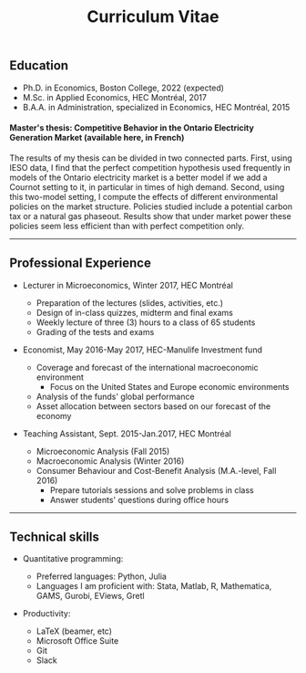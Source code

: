 ﻿---
layout: archive
title: "Curriculum Vitae"
permalink: /cv/
author_profile: true
redirect_from:
  - /resume
---

## Education

* Ph.D. in Economics, Boston College, 2022 (expected)
* M.Sc. in Applied Economics, HEC Montréal, 2017
* B.A.A. in Administration, specialized in Economics, HEC Montréal, 2015

#### Master's thesis: Competitive Behavior in the Ontario Electricity Generation Market (available here, in French)

The results of my thesis can be divided in two connected parts. First, using IESO data, I find that the perfect competition hypothesis used frequently in models of the Ontario electricity market is a better model if we add a Cournot setting to it, in particular in times of high demand. Second, using this two-model setting, I compute the effects of different environmental policies on the market structure. Policies studied include a potential carbon tax or a natural gas phaseout. Results show that under market power these policies seem less efficient than with perfect competition only.

------

## Professional Experience

- Lecturer in Microeconomics, Winter 2017, HEC Montréal
  - Preparation of the lectures (slides, activities, etc.)
  - Design of in-class quizzes, midterm and final exams
  - Weekly lecture of three (3) hours to a class of 65 students
  - Grading of the tests and exams

- Economist, May 2016-May 2017, HEC-Manulife Investment fund
  - Coverage and forecast of the international macroeconomic environment
    - Focus on the United States and Europe economic environments
  - Analysis of the funds' global performance
  - Asset allocation between sectors based on our forecast of the economy

- Teaching Assistant, Sept. 2015-Jan.2017, HEC Montréal
  - Microeconomic Analysis (Fall 2015)
  - Macroeconomic Analysis (Winter 2016)
  - Consumer Behaviour and Cost-Benefit Analysis (M.A.-level, Fall 2016)
    - Prepare tutorials sessions and solve problems in class
    - Answer students' questions during office hours

------

## Technical skills

- Quantitative programming:
  - Preferred languages: Python, Julia
  - Languages I am proficient with: Stata, Matlab, R, Mathematica, GAMS, Gurobi, EViews, Gretl

- Productivity:
  - LaTeX (beamer, etc)
  - Microsoft Office Suite
  - Git
  - Slack
